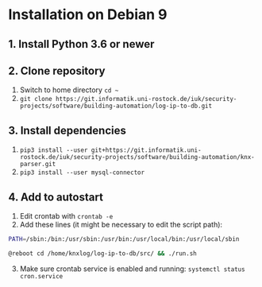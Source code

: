 # Installation on Debian 9

## 1. Install Python 3.6 or newer

## 2. Clone repository
1. Switch to home directory `cd ~`
2. `git clone https://git.informatik.uni-rostock.de/iuk/security-projects/software/building-automation/log-ip-to-db.git`

## 3. Install dependencies
1. `pip3 install --user git+https://git.informatik.uni-rostock.de/iuk/security-projects/software/building-automation/knx-parser.git`
2. `pip3 install --user mysql-connector`

## 4. Add to autostart
1. Edit crontab with `crontab -e`
2. Add these lines (it might be necessary to edit the script path):

```sh
PATH=/sbin:/bin:/usr/sbin:/usr/bin:/usr/local/bin:/usr/local/sbin

@reboot cd /home/knxlog/log-ip-to-db/src/ && ./run.sh
```

3. Make sure crontab service is enabled and running: `systemctl status cron.service`

